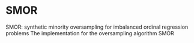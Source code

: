 # SMOR
SMOR: synthetic minority oversampling for imbalanced ordinal regression problems
The implementation for the oversampling algorithm SMOR
